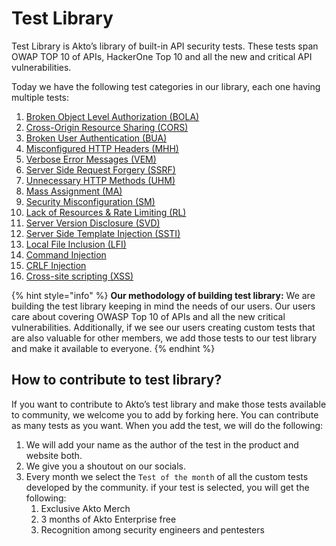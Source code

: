 # Test Library

Test Library is Akto’s library of built-in API security tests. These tests span OWAP TOP 10 of APIs, HackerOne Top 10 and all the new and critical API vulnerabilities.

Today we have the following test categories in our library, each one having multiple tests:

1. [Broken Object Level Authorization (BOLA)](https://www.akto.io/test-library/broken-object-level-authorization)
2. [Cross-Origin Resource Sharing (CORS)](https://www.akto.io/test-library/cross-origin-resource-sharing)
3. [Broken User Authentication (BUA)](https://www.akto.io/test-library/broken-user-authentication)
4. [Misconfigured HTTP Headers (MHH)](https://www.akto.io/test-library/misconfigured-http-headers)
5. [Verbose Error Messages (VEM)](https://www.akto.io/test-library/verbose-error-messages)
6. [Server Side Request Forgery (SSRF)](https://www.akto.io/test-library/server-side-request-forgery)
7. [Unnecessary HTTP Methods (UHM)](https://www.akto.io/test-library/unnecessary-http-methods)
8. [Mass Assignment (MA)](https://www.akto.io/test-library/mass-assignment)
9. [Security Misconfiguration (SM)](https://www.akto.io/test-library/security-misconfiguration)
10. [Lack of Resources & Rate Limiting (RL)](https://www.akto.io/test-library/lack-of-resources-and-rate-limiting)
11. [Server Version Disclosure (SVD)](https://www.akto.io/test-library/server-version-disclosure)
12. [Server Side Template Injection (SSTI)](https://www.akto.io/test-library/server-side-template-injection)
13. [Local File Inclusion (LFI)](https://www.akto.io/test-library/local-file-inclusion)
14. [Command Injection](https://www.akto.io/test-library/command-injection)
15. [CRLF Injection](https://www.akto.io/test-library/crlf-injection)
16. [Cross-site scripting (XSS)](https://www.akto.io/test-library/cross-site-scripting)

{% hint style="info" %}
**Our methodology of building test library:** We are building the test library keeping in mind the needs of our users. Our users care about covering OWASP Top 10 of APIs and all the new critical vulnerabilities. Additionally, if we see our users creating custom tests that are also valuable for other members, we add those tests to our test library and make it available to everyone.
{% endhint %}

## How to contribute to test library?

If you want to contribute to Akto’s test library and make those tests available to community, we welcome you to add by forking here. You can contribute as many tests as you want. When you add the test, we will do the following:

1. We will add your name as the author of the test in the product and website both.
2. We give you a shoutout on our socials.
3. Every month we select the `Test of the month` of all the custom tests developed by the community. if your test is selected, you will get the following:
   1. Exclusive Akto Merch
   2. 3 months of Akto Enterprise free
   3. Recognition among security engineers and pentesters
